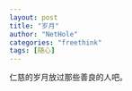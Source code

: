 ```yaml
---
layout: post
title: "岁月"
author: "NetHole"
categories: "freethink"
tags: [随心]
---
```

仁慈的岁月放过那些善良的人吧。
